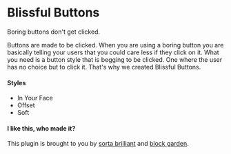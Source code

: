 # Blissful Buttons

Boring buttons don't get clicked. 

Buttons are made to be clicked. When you are using a boring button you are basically telling your users that you could care less if they click on it. What you need is a button style that is begging to be clicked. One where the user has no choice but to click it. That's why we created Blissful Buttons.

#### Styles
* In Your Face
* Offset
* Soft

#### I like this, who made it?
This plugin is brought to you by [sorta brilliant](https://sortabrilliant.com/) and [block garden](https://block.garden).
